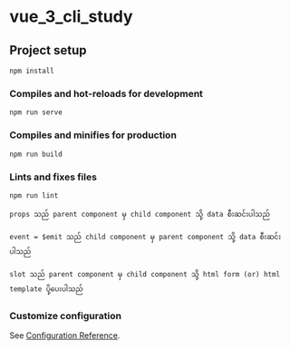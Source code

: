 # vue_3_cli_study

## Project setup

```
npm install
```

### Compiles and hot-reloads for development

```
npm run serve
```

### Compiles and minifies for production

```
npm run build
```

### Lints and fixes files

```
npm run lint
```

```
props သည် parent component မှ child component သို့ data စီးဆင်းပါသည်
```

```
event = $emit သည် child component မှ parent component သို့ data စီးဆင်းပါသည်
```

```
slot သည် parent component မှ child component သို့ html form (or) html template ပို့ပေးပါသည်
```

### Customize configuration

See [Configuration Reference](https://cli.vuejs.org/config/).
